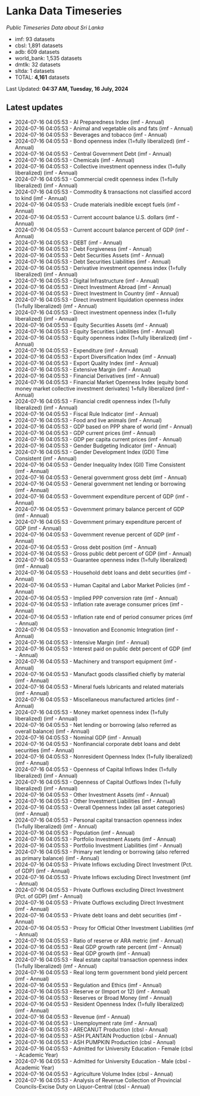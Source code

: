 # Lanka Data Timeseries
*Public Timeseries Data about Sri Lanka*

* imf: 93 datasets
* cbsl: 1,891 datasets
* adb: 609 datasets
* world_bank: 1,535 datasets
* dmtlk: 32 datasets
* sltda: 1 datasets
* TOTAL: **4,161** datasets

Last Updated: **04:37 AM, Tuesday, 16 July, 2024**

## Latest updates

* 2024-07-16 04:05:53 - AI Preparedness Index (imf - Annual)
* 2024-07-16 04:05:53 - Animal and vegetable oils and fats (imf - Annual)
* 2024-07-16 04:05:53 - Beverages and tobacco (imf - Annual)
* 2024-07-16 04:05:53 - Bond openness index (1=fully liberalized) (imf - Annual)
* 2024-07-16 04:05:53 - Central Government Debt (imf - Annual)
* 2024-07-16 04:05:53 - Chemicals (imf - Annual)
* 2024-07-16 04:05:53 - Collective investment openness index (1=fully liberalized) (imf - Annual)
* 2024-07-16 04:05:53 - Commercial credit openness index (1=fully liberalized) (imf - Annual)
* 2024-07-16 04:05:53 - Commodity & transactions not classified accord to kind (imf - Annual)
* 2024-07-16 04:05:53 - Crude materials inedible except fuels (imf - Annual)
* 2024-07-16 04:05:53 - Current account balance U.S. dollars (imf - Annual)
* 2024-07-16 04:05:53 - Current account balance percent of GDP (imf - Annual)
* 2024-07-16 04:05:53 - DEBT (imf - Annual)
* 2024-07-16 04:05:53 - Debt Forgiveness (imf - Annual)
* 2024-07-16 04:05:53 - Debt Securities Assets (imf - Annual)
* 2024-07-16 04:05:53 - Debt Securities Liabilities (imf - Annual)
* 2024-07-16 04:05:53 - Derivative investment openness index (1=fully liberalized) (imf - Annual)
* 2024-07-16 04:05:53 - Digital Infrastructure (imf - Annual)
* 2024-07-16 04:05:53 - Direct Investment Abroad (imf - Annual)
* 2024-07-16 04:05:53 - Direct Investment In Country (imf - Annual)
* 2024-07-16 04:05:53 - Direct investment liquidation openness index (1=fully liberalized) (imf - Annual)
* 2024-07-16 04:05:53 - Direct investment openness index (1=fully liberalized) (imf - Annual)
* 2024-07-16 04:05:53 - Equity Securities Assets (imf - Annual)
* 2024-07-16 04:05:53 - Equity Securities Liabilities (imf - Annual)
* 2024-07-16 04:05:53 - Equity openness index (1=fully liberalized) (imf - Annual)
* 2024-07-16 04:05:53 - Expenditure (imf - Annual)
* 2024-07-16 04:05:53 - Export Diversification Index (imf - Annual)
* 2024-07-16 04:05:53 - Export Quality Index (imf - Annual)
* 2024-07-16 04:05:53 - Extensive Margin (imf - Annual)
* 2024-07-16 04:05:53 - Financial Derivatives (imf - Annual)
* 2024-07-16 04:05:53 - Financial Market Openness Index (equity bond money market collective investment derivates) 1=fully liberalized (imf - Annual)
* 2024-07-16 04:05:53 - Financial credit openness index (1=fully liberalized) (imf - Annual)
* 2024-07-16 04:05:53 - Fiscal Rule Indicator (imf - Annual)
* 2024-07-16 04:05:53 - Food and live animals (imf - Annual)
* 2024-07-16 04:05:53 - GDP based on PPP share of world (imf - Annual)
* 2024-07-16 04:05:53 - GDP current prices (imf - Annual)
* 2024-07-16 04:05:53 - GDP per capita current prices (imf - Annual)
* 2024-07-16 04:05:53 - Gender Budgeting Indicator (imf - Annual)
* 2024-07-16 04:05:53 - Gender Development Index (GDI) Time Consistent (imf - Annual)
* 2024-07-16 04:05:53 - Gender Inequality Index (GII) Time Consistent (imf - Annual)
* 2024-07-16 04:05:53 - General government gross debt (imf - Annual)
* 2024-07-16 04:05:53 - General government net lending or borrowing (imf - Annual)
* 2024-07-16 04:05:53 - Government expenditure percent of GDP (imf - Annual)
* 2024-07-16 04:05:53 - Government primary balance percent of GDP (imf - Annual)
* 2024-07-16 04:05:53 - Government primary expenditure percent of GDP (imf - Annual)
* 2024-07-16 04:05:53 - Government revenue percent of GDP (imf - Annual)
* 2024-07-16 04:05:53 - Gross debt position (imf - Annual)
* 2024-07-16 04:05:53 - Gross public debt percent of GDP (imf - Annual)
* 2024-07-16 04:05:53 - Guarantee openness index (1=fully liberalized) (imf - Annual)
* 2024-07-16 04:05:53 - Household debt loans and debt securities (imf - Annual)
* 2024-07-16 04:05:53 - Human Capital and Labor Market Policies (imf - Annual)
* 2024-07-16 04:05:53 - Implied PPP conversion rate (imf - Annual)
* 2024-07-16 04:05:53 - Inflation rate average consumer prices (imf - Annual)
* 2024-07-16 04:05:53 - Inflation rate end of period consumer prices (imf - Annual)
* 2024-07-16 04:05:53 - Innovation and Economic Integration (imf - Annual)
* 2024-07-16 04:05:53 - Intensive Margin (imf - Annual)
* 2024-07-16 04:05:53 - Interest paid on public debt percent of GDP (imf - Annual)
* 2024-07-16 04:05:53 - Machinery and transport equipment (imf - Annual)
* 2024-07-16 04:05:53 - Manufact goods classified chiefly by material (imf - Annual)
* 2024-07-16 04:05:53 - Mineral fuels lubricants and related materials (imf - Annual)
* 2024-07-16 04:05:53 - Miscellaneous manufactured articles (imf - Annual)
* 2024-07-16 04:05:53 - Money market openness index (1=fully liberalized) (imf - Annual)
* 2024-07-16 04:05:53 - Net lending or borrowing (also referred as overall balance) (imf - Annual)
* 2024-07-16 04:05:53 - Nominal GDP (imf - Annual)
* 2024-07-16 04:05:53 - Nonfinancial corporate debt loans and debt securities (imf - Annual)
* 2024-07-16 04:05:53 - Nonresident Openness Index (1=fully liberalized) (imf - Annual)
* 2024-07-16 04:05:53 - Openness of Capital Inflows Index (1=fully liberalized) (imf - Annual)
* 2024-07-16 04:05:53 - Openness of Capital Outflows Index (1=fully liberalized) (imf - Annual)
* 2024-07-16 04:05:53 - Other Investment Assets (imf - Annual)
* 2024-07-16 04:05:53 - Other Investment Liabilities (imf - Annual)
* 2024-07-16 04:05:53 - Overall Openness Index (all asset categories) (imf - Annual)
* 2024-07-16 04:05:53 - Personal capital transaction openness index (1=fully liberalized) (imf - Annual)
* 2024-07-16 04:05:53 - Population (imf - Annual)
* 2024-07-16 04:05:53 - Portfolio Investment Assets (imf - Annual)
* 2024-07-16 04:05:53 - Portfolio Investment Liabilities (imf - Annual)
* 2024-07-16 04:05:53 - Primary net lending or borrowing (also referred as primary balance) (imf - Annual)
* 2024-07-16 04:05:53 - Private Inflows excluding Direct Investment (Pct. of GDP) (imf - Annual)
* 2024-07-16 04:05:53 - Private Inflows excluding Direct Investment (imf - Annual)
* 2024-07-16 04:05:53 - Private Outflows excluding Direct Investment (Pct. of GDP) (imf - Annual)
* 2024-07-16 04:05:53 - Private Outflows excluding Direct Investment (imf - Annual)
* 2024-07-16 04:05:53 - Private debt loans and debt securities (imf - Annual)
* 2024-07-16 04:05:53 - Proxy for Official Other Investment Liabilities (imf - Annual)
* 2024-07-16 04:05:53 - Ratio of reserve or ARA metric (imf - Annual)
* 2024-07-16 04:05:53 - Real GDP growth rate percent (imf - Annual)
* 2024-07-16 04:05:53 - Real GDP growth (imf - Annual)
* 2024-07-16 04:05:53 - Real estate capital transaction openness index (1=fully liberalized) (imf - Annual)
* 2024-07-16 04:05:53 - Real long term government bond yield percent (imf - Annual)
* 2024-07-16 04:05:53 - Regulation and Ethics (imf - Annual)
* 2024-07-16 04:05:53 - Reserve or (Import or 12) (imf - Annual)
* 2024-07-16 04:05:53 - Reserves or Broad Money (imf - Annual)
* 2024-07-16 04:05:53 - Resident Openness Index (1=fully liberalized) (imf - Annual)
* 2024-07-16 04:05:53 - Revenue (imf - Annual)
* 2024-07-16 04:05:53 - Unemployment rate (imf - Annual)
* 2024-07-16 04:05:53 - ARECANUT Production (cbsl - Annual)
* 2024-07-16 04:05:53 - ASH PLANTAIN Production (cbsl - Annual)
* 2024-07-16 04:05:53 - ASH PUMPKIN Production (cbsl - Annual)
* 2024-07-16 04:05:53 - Admitted for University Education - Female (cbsl - Academic Year)
* 2024-07-16 04:05:53 - Admitted for University Education - Male (cbsl - Academic Year)
* 2024-07-16 04:05:53 - Agriculture Volume Index (cbsl - Annual)
* 2024-07-16 04:05:53 - Analysis of Revenue Collection of Provincial Councils-Excise Duty on Liquor-Central (cbsl - Annual)